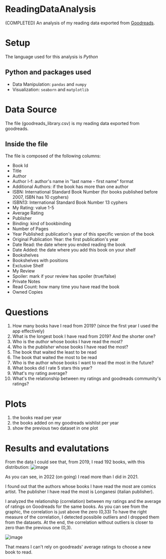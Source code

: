 # ReadingDataAnalysis
(COMPLETED) An analysis of my reading data exported from [Goodreads](https://www.goodreads.com/).

# Setup
The language used for this analysis is *Python*
## Python and packages used
- Data Manipulation: `pandas` and `numpy`
- Visualization: `seaborn` and `matplotlib`


# Data Source
The file (goodreads_library.csv) is my reading data exported from goodreads.
## Inside the file
The file is composed of the following columns:
- Book Id
- Title
- Author
- Author l-f: author's name in "last name - first name" format
- Additional Authors: if the book has more than one author
- ISBN: International Standard Book Number (for books published before 2007, ISBN has 10 cyphers)
- ISBN13: International Standard Book Number 13 cyphers
- My Rating: value 1-5
- Average Rating
- Publisher
- Binding: kind of bookbinding
- Number of Pages
- Year Published: publication's year of this specific version of the book
- Original Publication Year: the first publication's year
- Date Read: the date where you ended reading the book
- Date Added: the date where you add this book on your shelf
- Bookshelves
- Bookshelves with positions
- Exclusive Shelf
- My Review
- Spoiler: mark if your review has spoiler (true/false)
- Private Notes
- Read Count: how many time you have read the book
- Owned Copies

# Questions
1. How many books have I read from 2019? (since the first year I used the app effectively)
2. What is the longest book I have read from 2019? And the shorter one?
3. Who is the *author* whose books I have read the most?
4. Who is the *publisher* whose books I have read the most?
5. The book that waited the least to be read
6. The book that waited the most to be read
7. Who is the author whose books I want to read the most in the future?
8. What books did I rate 5 stars this year?
9. What's my rating average?
10. What's the relationship between my ratings and goodreads community's ratings?

# Plots
1. the books read per year
2. the books added on my goodreads wishlist per year
3. show the previous two dataset in one plot

# Results and evalutations
From the data I could see that, from 2019, I read 192 books, with this distribution:
![image](https://github.com/emmedibi/ReadingDataAnalysis/assets/55384897/c0eed7f6-5855-4ff1-99bd-c6770ddbacc5)

As you can see, in 2022 (on going) I read more than I did in 2021.

I found out that the authors whose books I have read the most are comics artist. The publisher I have read the most is Longanesi (italian publisher).

I analyzed the relationship (correlation) between my ratings and the average of ratings on Goodreads for the same books.
As you can see from the graphic, the correlation is just above the zero (0,33)
To have the right measure of the correlation, I detected possibile outliers and I dropped them from the datasets.
At the end, the correlation without outliers is closer to zero than the previous one (0,3).

![image](https://github.com/emmedibi/ReadingDataAnalysis/assets/55384897/9806a70e-ec54-4f26-9e08-c3677abc6202)

That means I can't rely on goodreads' average ratings to choose a new book to read.
